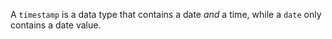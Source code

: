 A `timestamp` is a data type that contains a date *and* a time, while a 
`date` only contains a date value.